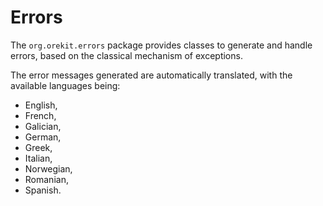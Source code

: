 <!--- Copyright 2002-2015 CS Systèmes d'Information
  Licensed under the Apache License, Version 2.0 (the "License");
  you may not use this file except in compliance with the License.
  You may obtain a copy of the License at
  
    http://www.apache.org/licenses/LICENSE-2.0
  
  Unless required by applicable law or agreed to in writing, software
  distributed under the License is distributed on an "AS IS" BASIS,
  WITHOUT WARRANTIES OR CONDITIONS OF ANY KIND, either express or implied.
  See the License for the specific language governing permissions and
  limitations under the License.
-->

Errors
======

The `org.orekit.errors` package provides classes to generate and handle errors, based on
the classical mechanism of exceptions.

The error messages generated are automatically translated, with the available languages being:

* English,
* French,
* Galician,
* German,
* Greek,
* Italian,
* Norwegian,
* Romanian,
* Spanish.
